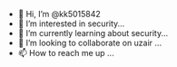 - 👋 Hi, I’m @kk5015842
- 👀 I’m interested in security...
- 🌱 I’m currently learning about security...
- 💞️ I’m looking to collaborate on uzair ...
- 📫 How to reach me up ...

<!---
kk5015842/kk5015842 is a ✨ special ✨ repository because its `README.md` (this file) appears on your GitHub profile.
You can click the Preview link to take a look at your changes.
--->
